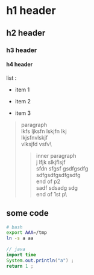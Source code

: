 #    h1 header
##   h2 header
###  h3 header
#### h4 header

list :
* item 1
- item 2
* item 3

> paragraph\
> lkfs ljksfn lskjfn lkj\
> lkjsfnvlskjf\
> vlksjfd vsfv\
>> inner paragraph\
>> j lfjk slkjflsjf\
>>  sfdn sfgsf gsdfgsdfg\
>> sdfgsdfgsdfgsdfg\
>> end of p2\
> sadf sdsadg sdg\
> end of 1st p\


## some code
```bash
# bash
export AAA=/tmp
ln -s a aa
```

```java
// java
import time
System.out.println("a") ;
return 1 ;
```
